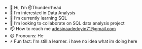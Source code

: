 - 👋 Hi, I’m @Thunderrhead
- 👀 I’m interested in Data Analysis
- 🌱 I’m currently learning SQL
- 💞️ I’m looking to collaborate on SQL data analysis project
- 📫 How to reach me adesinaadedoyin71@gmail.com
- 😄 Pronouns: He
- ⚡ Fun fact: I'm still a learner. i have no idea what im doing here

<!---
Thunderrhead/Thunderrhead is a ✨ special ✨ repository because its `README.md` (this file) appears on your GitHub profile.
You can click the Preview link to take a look at your changes.
--->
